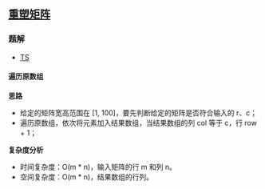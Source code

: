 ## [重塑矩阵](https://leetcode-cn.com/problems/reshape-the-matrix/)
### 题解
+ [TS](../../ts/640/566.ts)
#### 遍历原数组
**思路**
+ 给定的矩阵宽高范围在 [1, 100]，要先判断给定的矩阵是否符合输入的 r、c；
+ 遍历原数组，依次将元素加入结果数组，当结果数组的列 col 等于 c，行 row + 1；

**复杂度分析**
+ 时间复杂度：O(m * n)，输入矩阵的行 m 和列 n。
+ 空间复杂度：O(m * n)，结果数组的行列。